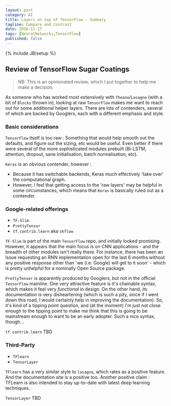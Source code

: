 ```yaml
---
layout: post
category: AI
title: Layers on top of TensorFlow - Summary
tagline: Compare and Contrast
date: 2016-11-27
tags: [NeuralNetworks,TensorFlow]
published: false
---
```

{% include JB/setup %}


## Review of TensorFlow Sugar Coatings

>  NB:  This is an opinionated review, which I put together to help me make a decision.


As someone who has worked most extensively with ```Theano```/```Lasagne``` (with a bit of ```Blocks``` thrown in),
looking at raw ```TensorFlow``` makes me want to reach out for some additional helper 
layers.  There are lots of contenders, several of which are backed by Googlers, each 
with a different emphasis and style.


### Basic considerations

```TensorFlow``` itself is too raw : Something that would help smooth out the defaults, and 
figure out the sizing, etc would be useful.  Even better if there were several of the more
sophisticated modules prebuilt (Bi-LSTM, attention, dropout, sane initialisation, batch normalisation, etc).

```Keras``` is an obvious contender, however : 

*  Because it has switchable backends, Keras much effectively 'take over' the computational graph.
*  However, I feel that getting access to the 'raw layers' may be helpful in some circumstances,
   which means that ```Keras``` is basically ruled out as a contender.
   

### Google-related offerings

*  ```TF-Slim```
*  ```PrettyTensor```
*  ```tf.contrib.learn```  aka ```skflow```

```TF-Slim``` is part of the main ```TensorFlow``` repo, and initially looked promising.  However,
it appears that the main focus is on CNN applications - and the breadth of other modules isn't really there.
For instance, there has been an Issue requesting an RNN implementation open for the last 6 months without
any positive response other than 'we (i.e. Google) will get to it soon' - which is pretty unhelpful for a nominally Open Source package.

```PrettyTensor``` is apparently produced by Googlers, but not in the official ```TensorFlow``` mainline.  One
very attractive feature is it's chainable syntax, which makes it feel very *functional* in design.  On the other hand,
its documentation is very disheartening (which is such a pity, since if I went down this road,
I would certainly help in improving the documentation).  So, it's kind of a tipping point question,
and (at the moment) I'm just not close enough to the tipping point to make me think that this is 
going to be mainstream enough to want to be an early adopter.  Such a nice syntax, though...

```tf.contrib.learn``` TBD



### Third-Party 

*  ```TFlearn```
*  ```TensorLayer```


```TFlearn``` has a very similar style to ```lasagne```, which rates as a positive feature.  And the 
documentation site is a positive too.  Another positive claim : TFLearn is also intended to stay up-to-date 
with latest deep learning techniques.   

```TensorLayer```  TBD

